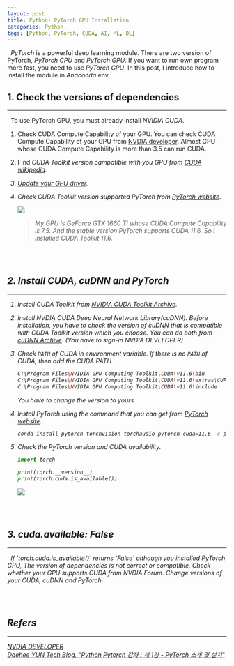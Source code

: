 ```yaml
---
layout: post
title: Python) PyTorch GPU Installation
categories: Python
tags: [Python, PyTorch, CUDA, AI, ML, DL]
---
```

&nbsp;&nbsp;<i>PyTorch</i> is a powerful deep learning module. There are two version of PyTorch, <i>PyTorch CPU</i> and <i>PyTorch GPU</i>. If you want to run own program more fast, you need to use <i>PyTorch GPU</i>. In this post, I introduce how to install the module in <i>Anaconda</i> env.

## 1. Check the versions of dependencies
<hr>
&nbsp;&nbsp;To use PyTorch GPU, you must already install <i>NVIDIA CUDA</i>.

1. Check CUDA Compute Capability of your GPU. You can check CUDA Compute Capability of your GPU from <a href = "https://developer.nvidia.com/cuda-gpus#compute">NVDIA developer</a>. Almost GPU whose CUDA Compute Capability is more than 3.5 can run CUDA.

2. Find <i>CUDA Toolkit<i> version campatible with you GPU from <a href = "https://en.wikipedia.org/wiki/CUDA">CUDA wikipedia</a>.

3. <a href = "https://www.nvidia.com/Download/index.aspx?lang=kr">Update your GPU driver</a>.

4. Check CUDA Toolkit version supported PyTorch from <a href = "https://pytorch.org/">PyTorch website</a>.
    
    <img src = "https://user-images.githubusercontent.com/80208196/216701185-0315c517-2f92-4d27-98a9-eb39962f7fdb.png">

    > My GPU is GeForce GTX 1660 Ti whose CUDA Compute Capability is 7.5. And the stable version PyTorch supports CUDA 11.6. So I installed CUDA Toolkit 11.6.

<br/><br/>

## 2. Install CUDA, cuDNN and PyTorch
<hr>

1. Install CUDA Toolkit from <a href="https://developer.nvidia.com/cuda-toolkit-archive">NVIDIA CUDA Toolkit Archive</a>.

2. Install <i>NVDIA CUDA Deep Neural Network Library(cuDNN)</i>. Before installation, you have to check the version of cuDNN that is compatible with CUDA Toolkit version which you choose. You can do both from <a href = "https://developer.nvidia.com/rdp/cudnn-archive">cuDNN Archive</a>. (You have to sign-in NVDIA DEVELOPER)

3. Check `PATH` of CUDA in environment variable. If there is no `PATH` of CUDA, then add the CUDA PATH.

    ```bash
    C:\Program Files\NVIDIA GPU Computing Toolkit\CUDA\v11.6\bin
    C:\Program Files\NVIDIA GPU Computing Toolkit\CUDA\v11.6\extras\CUPTI\libx64
    C:\Program Files\NVIDIA GPU Computing Toolkit\CUDA\v11.6\include
    ```
    You have to change the version to yours.

4. Install PyTorch using the command that you can get from <a href = "https://pytorch.org/">PyTorch website</a>.

    ```bash
    conda install pytorch torchvision torchaudio pytorch-cuda=11.6 -c pytorch -c nvidia
    ```

5. Check the PyTorch version and CUDA availability.

    ```python
    import torch

    print(torch.__version__)
    print(torch.cuda.is_available())
    ```

    <img src = "https://user-images.githubusercontent.com/80208196/216703492-8bf0ce1b-1af7-4f5b-ae40-7ae5426ddbeb.png">

<br/><br/>

## 3. cuda.available: False
<hr>
&nbsp;&nbsp;If `torch.cuda.is_available()` returns `False` although you installed PyTorch GPU, The version of dependencies is not correct or compatible. Check whether your GPU supports CUDA from NVDIA Forum. Change versions of your CUDA, cuDNN and PyTorch.

<br/><br/>

## Refers
<hr>
<a href = "https://developer.nvidia.com/"><i>NVDIA DEVELOPER</i> </a><br/>
<a href = "https://076923.github.io/posts/Python-pytorch-1/"><i>Daehee YUN Tech Blog, "Python Pytorch 강좌 : 제 1강 - PyTorch 소개 및 설치"</i> </a><br/>